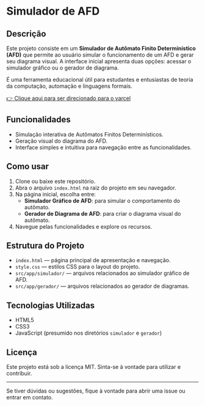 # Simulador de AFD

## Descrição

Este projeto consiste em um **Simulador de Autômato Finito Determinístico (AFD)** que permite ao usuário simular o funcionamento de um AFD e gerar seu diagrama visual. A interface inicial apresenta duas opções: acessar o simulador gráfico ou o gerador de diagrama.

É uma ferramenta educacional útil para estudantes e entusiastas de teoria da computação, automação e linguagens formais.

[👉 Clique aqui para ser direcionado para o varcel](https://simulador-afd.vercel.app/index.html)

## Funcionalidades

- Simulação interativa de Autômatos Finitos Determinísticos.
- Geração visual do diagrama do AFD.
- Interface simples e intuitiva para navegação entre as funcionalidades.

## Como usar

1. Clone ou baixe este repositório.
2. Abra o arquivo `index.html` na raiz do projeto em seu navegador.
3. Na página inicial, escolha entre:
   - **Simulador Gráfico de AFD**: para simular o comportamento do autômato.
   - **Gerador de Diagrama de AFD**: para criar o diagrama visual do autômato.
4. Navegue pelas funcionalidades e explore os recursos.

## Estrutura do Projeto

- `index.html` — página principal de apresentação e navegação.
- `style.css` — estilos CSS para o layout do projeto.
- `src/app/simulador/` — arquivos relacionados ao simulador gráfico de AFD.
- `src/app/gerador/` — arquivos relacionados ao gerador de diagramas.

## Tecnologias Utilizadas

- HTML5
- CSS3
- JavaScript (presumido nos diretórios `simulador` e `gerador`)

## Licença

Este projeto está sob a licença MIT. Sinta-se à vontade para utilizar e contribuir.

---

Se tiver dúvidas ou sugestões, fique à vontade para abrir uma issue ou entrar em contato.

